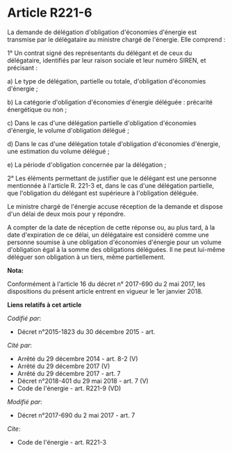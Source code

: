 # Article R221-6

La demande de délégation d'obligation d'économies d'énergie est transmise par le délégataire au ministre chargé de l'énergie.
Elle comprend :

1° Un contrat signé des représentants du délégant et de ceux du délégataire, identifiés par leur raison sociale et leur
numéro SIREN, et précisant :

a) Le type de délégation, partielle ou totale, d'obligation d'économies d'énergie ;

b) La catégorie d'obligation d'économies d'énergie déléguée : précarité énergétique ou non ;

c) Dans le cas d'une délégation partielle d'obligation d'économies d'énergie, le volume d'obligation délégué ;

d) Dans le cas d'une délégation totale d'obligation d'économies d'énergie, une estimation du volume délégué ;

e) La période d'obligation concernée par la délégation ;

2° Les éléments permettant de justifier que le délégant est une personne mentionnée à l'article R. 221-3 et, dans le cas
d'une délégation partielle, que l'obligation du délégant est supérieure à l'obligation déléguée.

Le ministre chargé de l'énergie accuse réception de la demande et dispose d'un délai de deux mois pour y répondre.

A compter de la date de réception de cette réponse ou, au plus tard, à la date d'expiration de ce délai, un délégataire est
considéré comme une personne soumise à une obligation d'économies d'énergie pour un volume d'obligation égal à la somme des
obligations déléguées. Il ne peut lui-même déléguer son obligation à un tiers, même partiellement.

**Nota:**

Conformément à l'article 16 du décret n° 2017-690 du 2 mai 2017, les dispositions du présent article entrent en vigueur le
1er janvier 2018.

**Liens relatifs à cet article**

_Codifié par_:

  - Décret n°2015-1823 du 30 décembre 2015 - art.

_Cité par_:

  - Arrêté du 29 décembre 2014 - art. 8-2 (V)
  - Arrêté du 29 décembre 2017 (V)
  - Arrêté du 29 décembre 2017 - art. 7
  - Décret n°2018-401 du 29 mai 2018 - art. 7 (V)
  - Code de l'énergie - art. R221-9 (VD)

_Modifié par_:

  - Décret n°2017-690 du 2 mai 2017 - art. 7

_Cite_:

  - Code de l'énergie - art. R221-3
